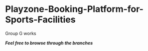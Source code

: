 # Playzone-Booking-Platform-for-Sports-Facilities
Group G works

**_Feel free to browse through the branches_**
